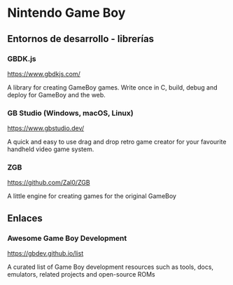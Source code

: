 # Nintendo Game Boy

## Entornos de desarrollo - librerías

### GBDK.js

https://www.gbdkjs.com/

A library for creating GameBoy games. Write once in C, build, debug and deploy for GameBoy and the web.

### GB Studio (Windows, macOS, Linux)

https://www.gbstudio.dev/

A quick and easy to use drag and drop retro game creator for your favourite handheld video game system.

### ZGB

https://github.com/Zal0/ZGB

A little engine for creating games for the original GameBoy

## Enlaces

### Awesome Game Boy Development

https://gbdev.github.io/list

A curated list of Game Boy development resources such as tools, docs, emulators, related projects and open-source ROMs
